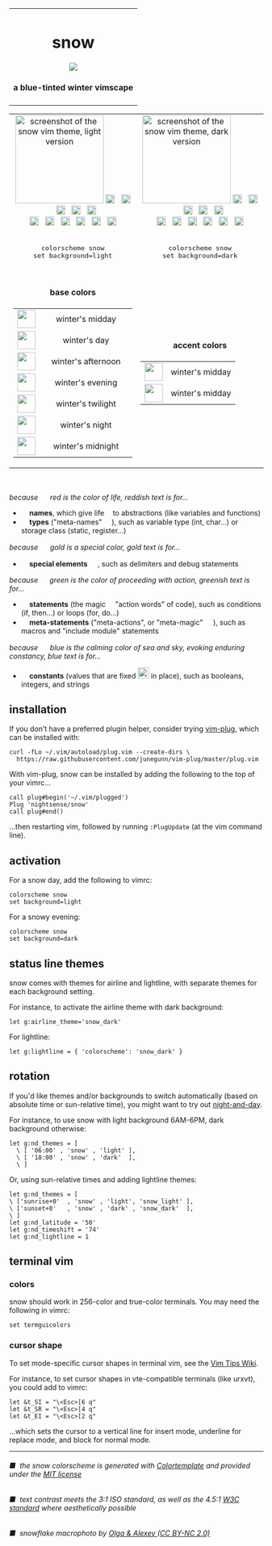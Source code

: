 <table><tbody><tr><td align="center"><h1>snow</h1>
<img src="https://github.com/nightsense/snow/raw/master/images/header.jpg" />
<h4>
a blue-tinted winter vimscape
</h4>
</td></tr></tbody></table>

<table><tbody>

<tr>
<td align="center"><img alt="screenshot of the snow vim theme, light version" src="https://github.com/nightsense/snow/raw/master/images/screenshot-light.png" height="175" />
<img src="http://www.colorhexa.com/eef2f8.png" height='18' width='18'>&nbsp;&nbsp;
<img src="http://www.colorhexa.com/dde4f1.png" height='18' width='18'>&nbsp;&nbsp;
<img src="http://www.colorhexa.com/748196.png" height='18' width='18'>&nbsp;&nbsp;
<img src="http://www.colorhexa.com/4a5a6f.png" height='18' width='18'>&nbsp;&nbsp;
<img src="http://www.colorhexa.com/283647.png" height='18' width='18'><br>
<img src="http://www.colorhexa.com/c04c48.png" height='18' width='18'>&nbsp;&nbsp;
<img src="http://www.colorhexa.com/a07d19.png" height='18' width='18'>&nbsp;&nbsp;
<img src="http://www.colorhexa.com/3f8234.png" height='18' width='18'>&nbsp;&nbsp;
<img src="http://www.colorhexa.com/008787.png" height='18' width='18'>&nbsp;&nbsp;
<img src="http://www.colorhexa.com/0779c5.png" height='18' width='18'>&nbsp;&nbsp;
<img src="http://www.colorhexa.com/a8559e.png" height='18' width='18'><br><br>
<pre>
colorscheme snow
set background=light
</pre>
</td>
<td align="center"><img alt="screenshot of the snow vim theme, dark version" src="https://github.com/nightsense/snow/raw/master/images/screenshot-dark.png" height="175" />
<img src="http://www.colorhexa.com/222d3d.png" height='18' width='18'>&nbsp;&nbsp;
<img src="http://www.colorhexa.com/283647.png" height='18' width='18'>&nbsp;&nbsp;
<img src="http://www.colorhexa.com/748196.png" height='18' width='18'>&nbsp;&nbsp;
<img src="http://www.colorhexa.com/a4afc0.png" height='18' width='18'>&nbsp;&nbsp;
<img src="http://www.colorhexa.com/dde4f1.png" height='18' width='18'><br>
<img src="http://www.colorhexa.com/c1867f.png" height='18' width='18'>&nbsp;&nbsp;
<img src="http://www.colorhexa.com/bda77a.png" height='18' width='18'>&nbsp;&nbsp;
<img src="http://www.colorhexa.com/7f9d77.png" height='18' width='18'>&nbsp;&nbsp;
<img src="http://www.colorhexa.com/5da19f.png" height='18' width='18'>&nbsp;&nbsp;
<img src="http://www.colorhexa.com/7c98bf.png" height='18' width='18'>&nbsp;&nbsp;
<img src="http://www.colorhexa.com/b289ab.png" height='18' width='18'><br><br>
<pre>
colorscheme snow
set background=dark
</pre>
</td>
</tr>

<tr></tr>

<tr>
<td align='center'>
<h4><img src="https://github.com/nightsense/snow/raw/master/images/base.png" height='14' /><br>base colors</h4>

<table><tbody>

<tr>
<td><img src="https://github.com/nightsense/snow/raw/master/images/base-midday.png" height='36' /></td>
<td align='center' width='200'>winter's midday</td>
</tr>

<tr>
<td><img src="https://github.com/nightsense/snow/raw/master/images/base-day.png" height='36' /></td>
<td align='center'>winter's day</td>
</tr>

<tr>
<td><img src="https://github.com/nightsense/snow/raw/master/images/base-afternoon.png" height='36' /></td>
<td align='center'>winter's afternoon</td>
</tr>

<tr>
<td><img src="https://github.com/nightsense/snow/raw/master/images/base-evening.png" height='36' /></td>
<td align='center'>winter's evening</td>
</tr>

<tr>
<td><img src="https://github.com/nightsense/snow/raw/master/images/base-twilight.png" height='36' /></td>
<td align='center'>winter's twilight</td>
</tr>

<tr>
<td><img src="https://github.com/nightsense/snow/raw/master/images/base-night.png" height='36' /></td>
<td align='center'>winter's night</td>
</tr>

<tr>
<td><img src="https://github.com/nightsense/snow/raw/master/images/base-midnight.png" height='36' /></td>
<td align='center'>winter's midnight</td>
</tr>

</tbody></table>

</td>

<td align='center'>
<h4><img src="https://github.com/nightsense/snow/raw/master/images/accent.png" height='14' /><br>accent colors</h4>

<table><tbody>

<tr>
<td><img src="https://github.com/nightsense/snow/raw/master/images/base-midday.png" height='36' /></td>
<td>winter's midday</td>
</tr>

<tr>
<td><img src="https://github.com/nightsense/snow/raw/master/images/base-midday.png" height='36' /></td>
<td>winter's midday</td>
</tr>

</tbody></table>
</td>

</tr>

</tbody></table>

<br>

*because <img height="16" src='https://github.com/nightsense/snow/raw/master/images/red.png' /> red is the color of life, reddish text is for...*
- <img src="http://www.colorhexa.com/a8559e.png" height='12' width='12'> **names**, which give life <img height="9" src='https://github.com/nightsense/snow/raw/master/images/name.png' /> to abstractions (like variables and functions)
- <img src="http://www.colorhexa.com/c04c48.png" height='12' width='12'> **types** ("meta-names" <img height="15" src='https://github.com/nightsense/snow/raw/master/images/type.png' />), such as variable type (int, char...) or storage class (static, register...)

*because <img height="16" src='https://github.com/nightsense/snow/raw/master/images/gold2.png' /> gold is a special color, gold text is for...*
- <img src="http://www.colorhexa.com/a07d19.png" height='12' width='12'> **special elements** <img height="16" src='https://github.com/nightsense/snow/raw/master/images/special.png' />, such as delimiters and debug statements

*because <img height="15" src='https://github.com/nightsense/snow/raw/master/images/green.png' /> green is the color of proceeding with action, greenish text is for...*
- <img src="http://www.colorhexa.com/3f8234.png" height='12' width='12'> **statements** (the magic <img height="11" src='https://github.com/nightsense/snow/raw/master/images/statement.png' /> "action words" of code), such as conditions (if, then...) or loops (for, do...)
- <img src="http://www.colorhexa.com/008787.png" height='12' width='12'> **meta-statements** ("meta-actions", or "meta-magic" <img height="16" src='https://github.com/nightsense/snow/raw/master/images/metastatement.png' />), such as macros and "include module" statements

*because <img height="16" src='https://github.com/nightsense/snow/raw/master/images/blue.png' /> blue is the calming color of sea and sky, evoking enduring constancy, blue text is for...*
- <img src="http://www.colorhexa.com/0779c5.png" height='12' width='12'> **constants** (values that are fixed <img height="22" src='https://github.com/nightsense/snow/raw/master/images/constant.png' /> in place), such as booleans, integers, and strings

## installation

If you don’t have a preferred plugin helper, consider trying [vim-plug](https://github.com/junegunn/vim-plug), which can be installed with:

```
curl -fLo ~/.vim/autoload/plug.vim --create-dirs \
  https://raw.githubusercontent.com/junegunn/vim-plug/master/plug.vim
```

With vim-plug, snow can be installed by adding the following to the top of your vimrc...

```
call plug#begin('~/.vim/plugged')
Plug 'nightsense/snow'
call plug#end()
```

...then restarting vim, followed by running `:PlugUpdate` (at the vim command line).

## activation

For a snow day, add the following to vimrc:

```
colorscheme snow
set background=light
```

For a snowy evening:

```
colorscheme snow
set background=dark
```

## status line themes

snow comes with themes for airline and lightline, with separate themes for each background setting.

For instance, to activate the airline theme with dark background:

```
let g:airline_theme='snow_dark'
```

For lightline:

```
let g:lightline = { 'colorscheme': 'snow_dark' }
```

## rotation

If you'd like themes and/or backgrounds to switch automatically (based on absolute time or sun-relative time), you might want to try out [night-and-day](https://github.com/nightsense/night-and-day).

For instance, to use snow with light background 6AM-6PM, dark background otherwise:

```
let g:nd_themes = [
  \ [ '06:00' , 'snow' , 'light' ],
  \ [ '18:00' , 'snow' , 'dark'  ],
  \ ]
```

Or, using sun-relative times and adding lightline themes:

```
let g:nd_themes = [
\ ['sunrise+0'  , 'snow' , 'light', 'snow_light' ],
\ ['sunset+0'   , 'snow' , 'dark' , 'snow_dark'  ],
\ ]
let g:nd_latitude = '50'
let g:nd_timeshift = '74'
let g:nd_lightline = 1
```

## terminal vim

### colors

snow should work in 256-color and true-color terminals. You may need the following in vimrc:

```
set termguicolors
```

### cursor shape

To set mode-specific cursor shapes in terminal vim, see the [Vim Tips Wiki](http://vim.wikia.com/wiki/Change_cursor_shape_in_different_modes).

For instance, to set cursor shapes in vte-compatible terminals (like urxvt), you could add to vimrc:

```
let &t_SI = "\<Esc>[6 q"
let &t_SR = "\<Esc>[4 q"
let &t_EI = "\<Esc>[2 q"
```

...which sets the cursor to a vertical line for insert mode, underline for replace mode, and block for normal mode.

---

###### ■&nbsp;&nbsp;the snow colorscheme is generated with [Colortemplate](https://github.com/lifepillar/vim-colortemplate) and provided under the [MIT license](https://opensource.org/licenses/MIT)
###### ■&nbsp;&nbsp;text contrast meets the 3:1 ISO standard, as well as the 4.5:1 [W3C standard](https://www.w3.org/TR/UNDERSTANDING-WCAG20/visual-audio-contrast-contrast.html) where aesthetically possible
###### ■&nbsp;&nbsp;snowflake macrophoto by [Olga & Alexey (CC BY-NC 2.0)](https://www.flickr.com/photos/chaoticmind75/39326731084/)
